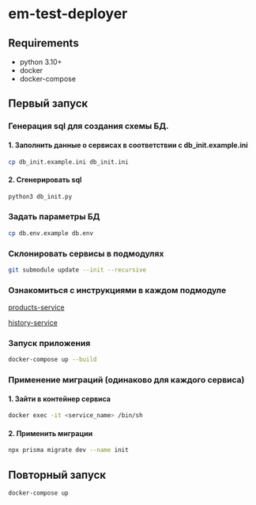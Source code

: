 # em-test-deployer

## Requirements

- python 3.10+
- docker
- docker-compose

## Первый запуск

### Генерация sql для создания схемы БД.

#### 1. Заполнить данные о сервисах в соответствии с db_init.example.ini

```bash
cp db_init.example.ini db_init.ini
```

#### 2. Сгенерировать sql

```bash
python3 db_init.py
```

### Задать параметры БД

```bash
cp db.env.example db.env
```

### Склонировать сервисы в подмодулях

```bash
git submodule update --init --recursive
```

### Ознакомиться с инструкциями в каждом подмодуле

[products-service](https://github.com/matthew-mar/products-service/tree/3c393abaa6f818fe949cc369ff74cb71a0819793)

[history-service](https://github.com/matthew-mar/history-service/tree/6e22c65b433b988a9b29e256e40302d938635681)

### Запуск приложения

```bash
docker-compose up --build
```

### Применение миграций (одинаково для каждого сервиса)

#### 1. Зайти в контейнер сервиса

```bash
docker exec -it <service_name> /bin/sh
```

#### 2. Применить миграции

```bash
npx prisma migrate dev --name init
```

## Повторный запуск

```bash
docker-compose up
```
